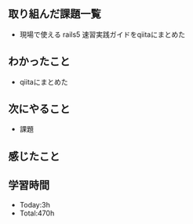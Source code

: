## 取り組んだ課題一覧
- 現場で使える rails5 速習実践ガイドをqiitaにまとめた
## わかったこと
- qiitaにまとめた
## 次にやること
- 課題
## 感じたこと

## 学習時間
- Today:3h
- Total:470h
